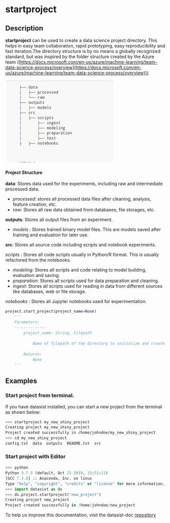 # startproject

## Description

**startproject** can be used to create a data science project directory. This helps in easy team collaboration, rapid prototyping, easy reproducibility and fast iteration.The directory structure is by no means a globally recognized standard, but was inspired by the folder structure created by the Azure team \([https://docs.microsoft.com/en-us/azure/machine-learning/team-data-science-process/overview](https://docs.microsoft.com/en-us/azure/machine-learning/team-data-science-process/overview)\) 

![](../../.gitbook/assets/image%20%281%29.png)

#### Project Structure

**data**: Stores data used for the experiments, including raw and intermediate processed data.

* _processed_: stores all processed data files after cleaning, analysis, feature creation, etc.
* _raw_: Stores all raw data obtained from databases, file storages, etc.

**outputs**: Stores all output files from an experiment.

* _models_ : Stores trained binary model files. This are models saved after training and evaluation for later use.

**src**: Stores all source code including scripts and notebook experiments.

_scripts_ : Stores all code scripts usually in Python/R format. This is   usually refactored from the notebooks.

* _modeling_: Stores all scripts and code relating to model building, evaluation and saving.
* _preparation_: Stores all scripts used for data preparation and cleaning.
* _ingest_: Stores all scripts used for reading in data from different sources like databases, web or file storage.

_notebooks_ : Stores all Jupyter notebooks used for experimentation.

```python
project.start_project(project_name=None)
    ''' 
    Parameters:
    --------------
        project_name: String, Filepath
        
            Name of filepath of the directory to initialize and create folders.
            
        Returns:
            None
    '''
```

## Examples

### Start project from terminal. 

If you have datasist installed, you can start a new project from the terminal as shown below:

```bash
>>> startproject my_new_shiny_project
Creating project my_new_shiny_project
Project created successfully in /home/johndoe/my_new_shiny_project
>>> cd my_new_shiny_project
config.txt  data  outputs  README.txt  src


```

### Start project with Editor

```python
>>> python
Python 3.7.5 (default, Oct 25 2019, 15:51:11) 
[GCC 7.3.0] :: Anaconda, Inc. on linux
Type "help", "copyright", "credits" or "license" for more information.
>>> import datasist as ds
>>> ds.project.startproject("new_project")
Creating project new_project
Project created successfully in /home/johndoe/new_project

```



To help us improve this documentation, visit the datasist-doc [repository](https://github.com/risenW/datasist-doc) 

